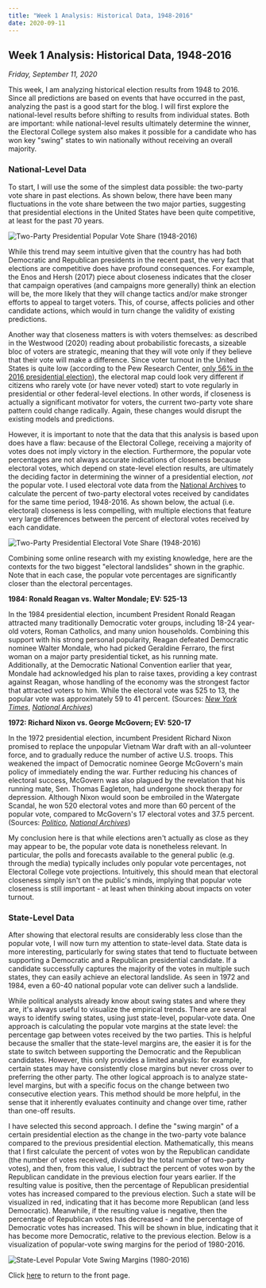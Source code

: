 ```yaml
---
title: "Week 1 Analysis: Historical Data, 1948-2016"
date: 2020-09-11
---
```

## Week 1 Analysis: Historical Data, 1948-2016
*Friday, September 11, 2020*

This week, I am analyzing historical election results from 1948 to 2016. Since all predictions are based on events that have occurred in the past, analyzing the past is a good start for the blog. I will first explore the national-level results before shifting to results from individual states. Both are important: while national-level results ultimately determine the winner, the Electoral College system also makes it possible for a candidate who has won key "swing" states to win nationally without receiving an overall majority.

### National-Level Data
To start, I will use the some of the simplest data possible: the two-party vote share in past elections. As shown below, there have been many fluctuations in the vote share between the two major parties, suggesting that presidential elections in the United States have been quite competitive, at least for the past 70 years. 

![Two-Party Presidential Popular Vote Share (1948-2016)](https://yanxifang.github.io/Gov-1347/images/PV_national_historical.png)

While this trend may seem intuitive given that the country has had both Democratic and Republican presidents in the recent past, the very fact that elections are competitive does have profound consequences. For example, the Enos and Hersh (2017) piece about closeness indicates that the closer that campaign operatives (and campaigns more generally) think an election will be, the more likely that they will change tactics and/or make stronger efforts to appeal to target voters. This, of course, affects policies and other candidate actions, which would in turn change the validity of existing predictions.

Another way that closeness matters is with voters themselves: as described in the Westwood (2020) reading about probabilistic forecasts, a sizeable bloc of voters are strategic, meaning that they will vote only if they believe that their vote will make a difference. Since voter turnout in the United States is quite low (according to the Pew Research Center, [only 56% in the 2016 presidential election](https://www.pewresearch.org/fact-tank/2018/05/21/u-s-voter-turnout-trails-most-developed-countries/)), the electoral map could look very different if citizens who rarely vote (or have never voted) start to vote regularly in presidential or other federal-level elections. In other words, if closeness is actually a significant motivator for voters, the current two-party vote share pattern could change radically. Again, these changes would disrupt the existing models and predictions.

However, it is important to note that the data that this analysis is based upon does have a flaw: because of the Electoral College, receiving a majority of votes does not imply victory in the election. Furthermore, the popular vote percentages are not always accurate indications of closeness because electoral votes, which depend on state-level election results, are ultimately the deciding factor in determining the winner of a presidential election, *not* the popular vote. I used electoral vote data from the [National Archives](https://www.archives.gov/electoral-college/results) to calculate the percent of two-party electoral votes received by candidates for the same time period, 1948-2016. As shown below, the actual (i.e. electoral) closeness is less compelling, with multiple elections that feature very large differences between the percent of electoral votes received by each candidate.

![Two-Party Presidential Electoral Vote Share (1948-2016)](https://yanxifang.github.io/Gov-1347/images/EV_national_historical.png)

Combining some online research with my existing knowledge, here are the contexts for the two biggest "electoral landslides" shown in the graphic. Note that in each case, the popular vote percentages are significantly closer than the electoral percentages.

**1984: Ronald Reagan vs. Walter Mondale; EV: 525-13**

In the 1984 presidential election, incumbent President Ronald Reagan attracted many traditionally Democratic voter groups, including 18-24 year-old voters, Roman Catholics, and many union households. Combining this support with his strong personal popularity, Reagan defeated Democratic nominee Walter Mondale, who had picked Geraldine Ferraro, the first woman on a major party presidential ticket, as his running mate. Additionally, at the Democratic National Convention earlier that year, Mondale had acknowledged his plan to raise taxes, providing a key contrast against Reagan, whose handling of the economy was the strongest factor that attracted voters to him. While the electoral vote was 525 to 13, the popular vote was approximately 59 to 41 percent.
(Sources: [*New York Times*](https://www.nytimes.com/1984/11/07/politics/reagan-wins-by-a-landslide-sweeping-at-least-48-states-gop-gains.html), [*National Archives*](https://www.archives.gov/electoral-college/1984))

**1972: Richard Nixon vs. George McGovern; EV: 520-17**

In the 1972 presidential election, incumbent President Richard Nixon promised to replace the unpopular Vietnam War draft with an all-volunteer force, and to gradually reduce the number of active U.S. troops. This weakened the impact of Democratic nominee George McGovern's main policy of immediately ending the war. Further reducing his chances of electoral success, McGovern was also plagued by the revelation that his running mate, Sen. Thomas Eagleton, had undergone shock therapy for depression. Although Nixon would soon be embroiled in the Watergate Scandal, he won 520 electoral votes and more than 60 percent of the popular vote, compared to McGovern's 17 electoral votes and 37.5 percent.
(Sources: [*Politico*](https://www.politico.com/story/2018/11/07/this-day-in-politics-november-7-963516), [*National Archives*](https://www.archives.gov/electoral-college/1972))

My conclusion here is that while elections aren't actually as close as they may appear to be, the popular vote data is nonetheless relevant. In particular, the polls and forecasts available to the general public (e.g. through the media) typically includes only popular vote percentages, not Electoral College vote projections. Intuitively, this should mean that electoral closeness simply isn't on the public's minds, implying that popular vote closeness is still important - at least when thinking about impacts on voter turnout.

### State-Level Data

After showing that electoral results are considerably less close than the popular vote, I will now turn my attention to state-level data. State data is more interesting, particularly for swing states that tend to fluctuate between supporting a Democratic and a Republican presidential candidate. If a candidate successfully captures the majority of the votes in multiple such states, they can easily achieve an electoral landslide. As seen in 1972 and 1984, even a 60-40 national popular vote can deliver such a landslide.

While political analysts already know about swing states and where they are, it's always useful to visualize the empirical trends. There are several ways to identify swing states, using just state-level, popular-vote data. One approach is calculating the popular vote margins at the state level: the percentage gap between votes received by the two parties. This is helpful because the smaller that the state-level margins are, the easier it is for the state to switch between supporting the Democratic and the Republican candidates. However, this only provides a limited analysis: for example, certain states may have consistently close margins but never cross over to preferring the other party. The other logical approach is to analyze state-level margins, but with a specific focus on the change between two consecutive election years. This method should be more helpful, in the sense that it inherently evaluates continuity and change over time, rather than one-off results.

I have selected this second approach. I define the "swing margin" of a certain presidential election as the change in the two-party vote balance compared to the previous presidential election. Mathematically, this means that I first calculate the percent of votes won by the Republican candidate (the number of votes received, divided by the total number of two-party votes), and then, from this value, I subtract the percent of votes won by the Republican candidate in the previous election four years earlier. If the resulting value is positive, then the percentage of Republican presidential votes has increased compared to the previous election. Such a state will be visualized in red, indicating that it has become more Republican (and less Democratic). Meanwhile, if the resulting value is negative, then the percentage of Republican votes has decreased - and the percentage of Democratic votes has increased. This will be shown in blue, indicating that it has become more Democratic, relative to the previous election. Below is a visualization of popular-vote swing margins for the period of 1980-2016.

![State-Level Popular Vote Swing Margins (1980-2016)](https://yanxifang.github.io/Gov-1347/images/PV_states_historical.png)



Click [here](https://yanxifang.github.io/Gov-1347/) to return to the front page.
